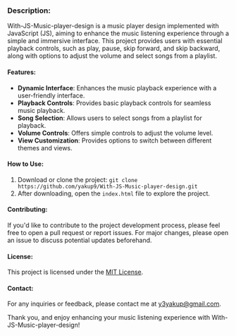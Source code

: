 ### Description:

With-JS-Music-player-design is a music player design implemented with JavaScript (JS), aiming to enhance the music listening experience through a simple and immersive interface. This project provides users with essential playback controls, such as play, pause, skip forward, and skip backward, along with options to adjust the volume and select songs from a playlist.

#### Features:
- **Dynamic Interface**: Enhances the music playback experience with a user-friendly interface.
- **Playback Controls**: Provides basic playback controls for seamless music playback.
- **Song Selection**: Allows users to select songs from a playlist for playback.
- **Volume Controls**: Offers simple controls to adjust the volume level.
- **View Customization**: Provides options to switch between different themes and views.

#### How to Use:
1. Download or clone the project: `git clone https://github.com/yakup9/With-JS-Music-player-design.git`
2. After downloading, open the `index.html` file to explore the project.

#### Contributing:
If you'd like to contribute to the project development process, please feel free to open a pull request or report issues. For major changes, please open an issue to discuss potential updates beforehand.

#### License:
This project is licensed under the [MIT License](LICENSE.md).

#### Contact:
For any inquiries or feedback, please contact me at [y3yakup@gmail.com](mailto:y3yakup@gmail.com).

Thank you, and enjoy enhancing your music listening experience with With-JS-Music-player-design!
